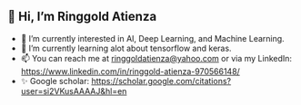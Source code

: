 ## 👋 Hi, I’m Ringgold Atienza

- 👀 I’m currently interested in AI, Deep Learning, and Machine Learning.
- 🌱 I’m currently learning alot about tensorflow and keras.
- 📫 You can reach me at ringgoldatienza@yahoo.com or via my LinkedIn: https://www.linkedin.com/in/ringgold-atienza-970566148/
- ✨ Google scholar: https://scholar.google.com/citations?user=si2VKusAAAAJ&hl=en

<!---
Ringgoldatienza/Ringgoldatienza is a ✨ special ✨ repository because its `README.md` (this file) appears on your GitHub profile.
You can click the Preview link to take a look at your changes.
--->

